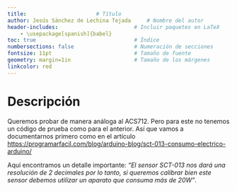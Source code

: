 ```yaml
---
title:						# Título
author: Jesús Sánchez de Lechina Tejada		# Nombre del autor
header-includes:      	 	        	# Incluir paquetes en LaTeX
	- \usepackage[spanish]{babel}
toc: true                   			# Índice
numbersections: false       			# Numeración de secciones
fontsize: 11pt              			# Tamaño de fuente
geometry: margin=1in        			# Tamaño de los márgenes
linkcolor: red
---
```


# Descripción

Queremos probar de manera análoga al ACS712. Pero para este no tenemos
un código de prueba como para el anterior. Así que vamos a
documentarnos primero como en el artículo
https://programarfacil.com/blog/arduino-blog/sct-013-consumo-electrico-arduino/

Aquí encontramos un detalle importante: _“El sensor SCT-013 nos dará
una resolución de 2 decimales por lo tanto, si queremos calibrar bien
este sensor debemos utilizar un aparato que consuma más de 20W”_.
